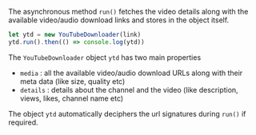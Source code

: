 The asynchronous method `run()` fetches the video details along with the available video/audio download links and stores in the object itself.

```javascript
let ytd = new YouTubeDownloader(link)
ytd.run().then(() => console.log(ytd))
```

The `YouTubeDownloader` object `ytd` has two main properties 
* `media` : all the available video/audio download URLs along with their meta data (like size, quality etc)
* `details` : details about the channel and the video (like description, views, likes, channel name etc)

The object `ytd` automatically deciphers the url signatures during `run()` if required.